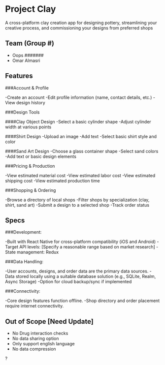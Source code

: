 # Project Clay
A cross-platform clay creation app for designing pottery, streamlining your creative process, and commissioning your designs from preferred shops

## Team (Group #)

- Oops #######
- Omar Almasri 

## Features

###Account & Profile

-Create an account
-Edit profile information (name, contact details, etc.)
-View design history


###Design Tools

####Clay Object Design
-Select a basic cylinder shape
-Adjust cylinder width at various points

####Shirt Design
-Upload an image
-Add text
-Select basic shirt style and color

####Sand Art Design
-Choose a glass container shape
-Select sand colors
-Add text or basic design elements


###Pricing & Production

-View estimated material cost
-View estimated labor cost
-View estimated shipping cost
-View estimated production time

###Shopping & Ordering

-Browse a directory of local shops
-Filter shops by specialization (clay, shirt, sand art)
-Submit a design to a selected shop
-Track order status


## Specs

###Development:

-Built with React Native for cross-platform compatibility (iOS and Android)
-Target API levels: [Specify a reasonable range based on market research]
-State management: Redux

###Data Handling:

-User accounts, designs, and order data are the primary data sources.
-Data stored locally using a suitable database solution (e.g., SQLite, Realm, Async Storage)
-Option for cloud backup/sync if implemented

###Connectivity:

-Core design features function offline.
-Shop directory and order placement require internet connectivity.

## Out of Scope [Need Update]

- No Drug interaction checks 
- No data sharing option 
- Only support english language 
- No data compression 

?